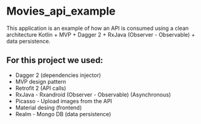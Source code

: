 # Movies_api_example

This application is an example of how an API is consumed using a clean architecture Kotlin + MVP + Dagger 2 + RxJava (Observer - Observable) + data persistence.

## For this project we used:

* Dagger 2 (dependencies injector)
* MVP design pattern
* Retrofit 2 (API calls)
* RxJava - Rxandroid (Observer - Observable) (Asynchronous)
* Picasso - Upload images from the API
* Material desing (frontend)
* Realm - Mongo DB (data persistence)
